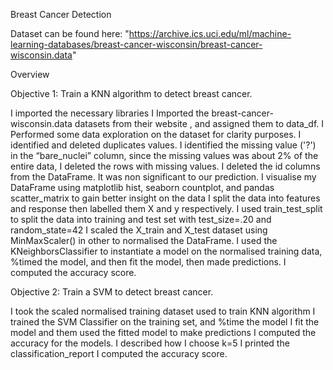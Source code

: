 Breast Cancer Detection

Dataset can be found here: "https://archive.ics.uci.edu/ml/machine-learning-databases/breast-cancer-wisconsin/breast-cancer-wisconsin.data"

Overview

Objective 1: Train a KNN algorithm to detect breast cancer.

I imported the necessary libraries
I Imported the breast-cancer-wisconsin.data datasets from their website , and assigned them to data_df.
I Performed some data exploration on the dataset for clarity purposes.
I identified and deleted duplicates values.
I identified the missing value ('?') in the “bare_nuclei” column, since the missing values was about 2% of the entire data, I deleted the rows with missing values.
I deleted the id columns from the DataFrame. It was non significant to our prediction.
I visualise my DataFrame using matplotlib hist, seaborn countplot, and pandas scatter_matrix to gain better insight on the data
I split the data into features and response then labelled them X and y respectively.
I used train_test_split to split the data into training and test set with test_size=.20 and random_state=42
I scaled the X_train and X_test dataset using MinMaxScaler() in other to normalised the DataFrame.
I used the KNeighborsClassifier to instantiate a model on the normalised training data, %timed the model, and then fit the model, then made predictions.
I computed the accuracy score.

Objective 2: Train a SVM to detect breast cancer.

I took the scaled normalised training dataset used to train KNN algorithm
I trained the SVM Classifier on the training set, and %time the model
I fit the model and them used the fitted model to make predictions
I computed the accuracy for the models.
I described how I choose k=5
I printed the classification_report
I computed the accuracy score.
